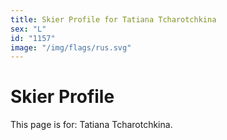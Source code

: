 ```yaml
---
title: Skier Profile for Tatiana Tcharotchkina
sex: "L"
id: "1157"
image: "/img/flags/rus.svg" 
---
```


# Skier Profile

This page is for: Tatiana Tcharotchkina.
    